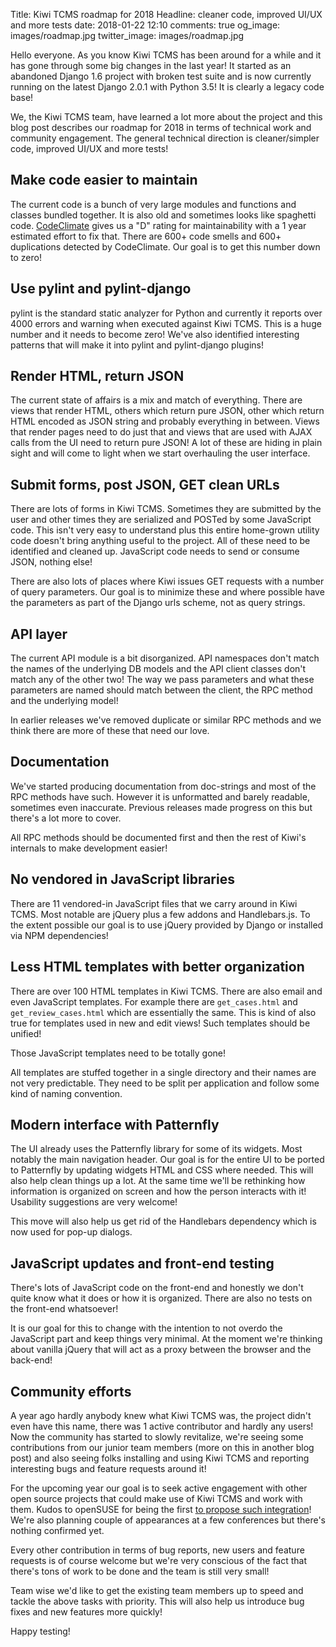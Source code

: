 Title: Kiwi TCMS roadmap for 2018
Headline: cleaner code, improved UI/UX and more tests
date: 2018-01-22 12:10
comments: true
og_image: images/roadmap.jpg
twitter_image: images/roadmap.jpg

Hello everyone. As you know Kiwi TCMS has been around for a while and it has
gone through some big changes in the last year! It started as an abandoned
Django 1.6 project with broken test suite and is now currently running on the
latest Django 2.0.1 with Python 3.5! It is clearly a legacy code base!

We, the Kiwi TCMS team, have learned a lot more about the project and this
blog post describes our roadmap for 2018 in terms of technical work and community
engagement. The general technical direction is cleaner/simpler code,
improved UI/UX and more tests!


Make code easier to maintain
----------------------------

The current code is a bunch of very large modules and functions and classes
bundled together. It is also old and sometimes looks like spaghetti code.
[CodeClimate](https://codeclimate.com/github/kiwitcms/Kiwi) gives us a "D" rating
for maintainability with a 1 year estimated effort to fix that. There are 600+
code smells and 600+ duplications detected by CodeClimate. Our goal is to get this
number down to zero!


Use pylint and pylint-django
----------------------------

pylint is the standard static analyzer for Python and currently it reports over
4000 errors and warning when executed against Kiwi TCMS. This is a huge number and
it needs to become zero! We've also identified interesting patterns that will
make it into pylint and pylint-django plugins!


Render HTML, return JSON
------------------------

The current state of affairs is a mix and match of everything. There are views that
render HTML, others which return pure JSON, other which return HTML encoded as JSON string
and probably everything in between. Views that render pages need to do just that
and views that are used with AJAX calls from the UI need to return pure JSON!
A lot of these are hiding in plain sight and will come to light when we start
overhauling the user interface.


Submit forms, post JSON, GET clean URLs
---------------------------------------

There are lots of forms in Kiwi TCMS. Sometimes they are submitted by the user and
other times they are serialized and POSTed by some JavaScript code. This isn't
very easy to understand plus this entire home-grown utility code doesn't bring
anything useful to the project. All of these need to be identified and cleaned up.
JavaScript code needs to send or consume JSON, nothing else!

There are also lots of places where Kiwi issues GET requests with a number of
query parameters. Our goal is to minimize these and where possible have the
parameters as part of the Django urls scheme, not as query strings.


API layer
---------

The current API module is a bit disorganized. API namespaces don't match the
names of the underlying DB models and the API client classes don't match any
of the other two! The way we pass parameters and what these parameters are
named should match between the client, the RPC method and the underlying model!

In earlier releases we've removed duplicate or similar RPC methods and we
think there are more of these that need our love.


Documentation
-------------

We've started producing documentation from doc-strings and most of the RPC
methods have such. However it is unformatted and barely readable, sometimes
even inaccurate. Previous releases made progress on this but there's a lot
more to cover.

All RPC methods should be documented first and then the rest of Kiwi's
internals to make development easier!


No vendored in JavaScript libraries
-----------------------------------

There are 11 vendored-in JavaScript files that we carry around in Kiwi TCMS.
Most notable are jQuery plus a few addons and Handlebars.js. To the extent possible
our goal is to use jQuery provided by Django or installed via NPM dependencies!


Less HTML templates with better organization
--------------------------------------------

There are over 100 HTML templates in Kiwi TCMS. There are also email and even
JavaScript templates. For example there are `get_cases.html` and `get_review_cases.html`
which are essentially the same. This is kind of also true for templates used in
new and edit views! Such templates should be unified!

Those JavaScript templates need to be totally gone!

All templates are stuffed together in a single directory and their names
are not very predictable. They need to be split per application and follow
some kind of naming convention.


Modern interface with Patternfly
--------------------------------

The UI already uses the Patternfly library for some of its widgets. Most notably
the main navigation header. Our goal is for the entire UI to be ported to Patternfly
by updating widgets HTML and CSS where needed.
This will also help clean things up a lot. At the same time we'll be rethinking how
information is organized on screen and how the person interacts with it! Usability
suggestions are very welcome!

This move will also help us get rid of the Handlebars dependency which is now
used for pop-up dialogs.


JavaScript updates and front-end testing
----------------------------------------

There's lots of JavaScript code on the front-end and honestly we don't quite know
what it does or how it is organized. There are also no tests on the front-end
whatsoever!

It is our goal for this to change with the intention to not overdo the JavaScript
part and keep things very minimal. At the moment we're thinking about vanilla jQuery
that will act as a proxy between the browser and the back-end!


Community efforts
------------------

A year ago hardly anybody knew what Kiwi TCMS was, the project didn't even have
this name, there was 1 active contributor and hardly any users! Now the community
has started to slowly revitalize, we're seeing some contributions from our
junior team members (more on this in another blog post) and also seeing
folks installing and using Kiwi TCMS and reporting interesting bugs and feature
requests around it!

For the upcoming year our goal is to seek active engagement with other open source
projects that could make use of Kiwi TCMS and work with them. Kudos to
openSUSE for being the first
[to propose such integration](https://github.com/openSUSE/mentoring/issues/95)!
We're also planning couple of appearances at a few conferences but there's
nothing confirmed yet.

Every other contribution in terms of bug reports, new users and feature requests
is of course welcome but we're very conscious of the fact that there's tons
of work to be done and the team is still very small!


Team wise we'd like to get the existing team members up to speed and tackle
the above tasks with priority. This will also help us introduce bug fixes
and new features more quickly!


Happy testing!
